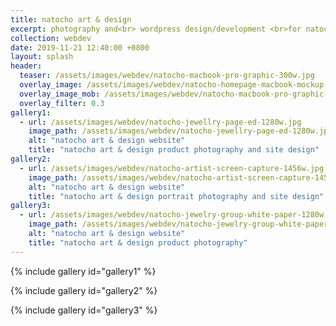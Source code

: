 ```yaml
---
title: natocho art & design
excerpt: photography and<br> wordpress design/development <br>for natocho.com
collection: webdev
date: 2019-11-21 12:40:00 +0800
layout: splash
header:
  teaser: /assets/images/webdev/natocho-macbook-pro-graphic-300w.jpg
  overlay_image: /assets/images/webdev/natocho-homepage-macbook-mockup-dk-1280w.jpg
  overlay_image_mob: /assets/images/webdev/natocho-macbook-pro-graphic-720w.jpg
  overlay_filter: 0.3
gallery1:
  - url: /assets/images/webdev/natocho-jewellry-page-ed-1280w.jpg
    image_path: /assets/images/webdev/natocho-jewellry-page-ed-1280w.jpg
    alt: "natocho art & design website"
    title: "natocho art & design product photography and site design"
gallery2:
  - url: /assets/images/webdev/natocho-artist-screen-capture-1456w.jpg
    image_path: /assets/images/webdev/natocho-artist-screen-capture-1456w.jpg
    alt: "natocho art & design website"
    title: "natocho art & design portrait photography and site design"
gallery3:
  - url: /assets/images/webdev/natocho-jewelry-group-white-paper-1280w.jpg
    image_path: /assets/images/webdev/natocho-jewelry-group-white-paper-1280w.jpg
    alt: "natocho art & design website"
    title: "natocho art & design product photography"
---
```


{% include gallery id="gallery1" %}

{% include gallery id="gallery2" %}

{% include gallery id="gallery3" %}